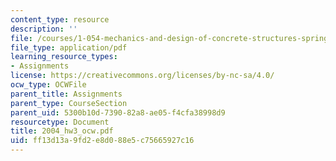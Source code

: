 ```yaml
---
content_type: resource
description: ''
file: /courses/1-054-mechanics-and-design-of-concrete-structures-spring-2004/ff13d13a9fd2e8d088e5c75665927c16_2004_hw3_ocw.pdf
file_type: application/pdf
learning_resource_types:
- Assignments
license: https://creativecommons.org/licenses/by-nc-sa/4.0/
ocw_type: OCWFile
parent_title: Assignments
parent_type: CourseSection
parent_uid: 5300b10d-7390-82a8-ae05-f4cfa38998d9
resourcetype: Document
title: 2004_hw3_ocw.pdf
uid: ff13d13a-9fd2-e8d0-88e5-c75665927c16
---
```


